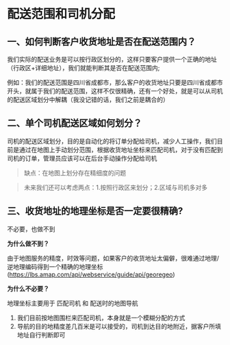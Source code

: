 # 配送范围和司机分配

## 一、如何判断客户收货地址是否在配送范围内？

我们实际的配送业务是可以按行政区划分的，这样只要客户提供一个正确的地址（行政区+详细地址），我们就能判断其是否在配送范围内;

例如：我们的配送范围是四川省成都市，那么客户的收货地址只要是四川省成都市开头，就属于我们的配送范围，这样不仅很精确，还有一个好处，就是可以从司机的配送区域划分中解耦（我没记错的话，我们之前是耦合的）


## 二、单个司机配送区域如何划分？

司机的配送区域划分，目的是自动化的将订单分配给司机，减少人工操作，我们目前是通过在地图上手动划分范围，根据收货地址坐标来匹配司机，对于没有匹配到司机的订单，管理员应该可以在后台手动操作分配给司机

> 缺点：在地图上划分存在精细度的问题

> 未来我们还可以考虑两点：1.按照行政区来划分；2.区域与司机多对多


## 三、收货地址的地理坐标是否一定要很精确?

不必要，也做不到

**为什么做不到？**

由于地图服务的精度，时效等问题，如果客户的收货地址太偏僻，很难通过地理/逆地理编码得到一个精确的地理坐标(https://lbs.amap.com/api/webservice/guide/api/georegeo)

**为什么不必要？**

地理坐标主要用于 匹配司机 和 配送时的地图导航

1. 我们目前按地图围栏来匹配司机，本身就是一个模糊分配的方式
2. 导航的目的地精度差几百米是可以接受的，司机到达目的地附近，据客户所填地址自行判断即可